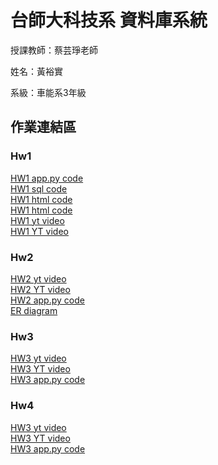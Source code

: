 # 台師大科技系 資料庫系統
授課教師：蔡芸琤老師

姓名：黃裕實   

系級：車能系3年級  

## 作業連結區  
### Hw1
[HW1 app.py code](https://github.com/lestonedddd/database/blob/main/app.py)<br>
[HW1 sql code](https://github.com/lestonedddd/database/blob/main/HW1.sql)<br>
[HW1 html code](https://github.com/lestonedddd/database/blob/main/index.html)<br>
[HW1 html code](https://github.com/lestonedddd/database/blob/main/add.html     )<br>
[HW1 yt video](https://youtu.be/A3A3ZbQJy3E)<br>
[HW1 YT video](https://youtu.be/A3A3ZbQJy3E)
### Hw2
[HW2 yt video](https://youtu.be/Y_kWzWNocK0)<br>
[HW2 YT video](https://youtu.be/Y_kWzWNocK0)<br>
[HW2 app.py code](https://github.com/lestonedddd/database/blob/main/app.py)<br>
[ER diagram](https://github.com/lestonedddd/database/blob/main/ERDiagram.png)
### Hw3
[HW3 yt video](https://youtu.be/GJRXAYgAgmg)<br>
[HW3 YT video](https://youtu.be/GJRXAYgAgmg)<br>
[HW3 app.py code](https://github.com/lestonedddd/database/blob/main/app.py)<br>
### Hw4
[HW3 yt video](https://youtu.be/aXBmbnxC01A)<br>
[HW3 YT video](https://youtu.be/aXBmbnxC01A)<br>
[HW3 app.py code](https://github.com/lestonedddd/database/blob/main/app.py)<br>
